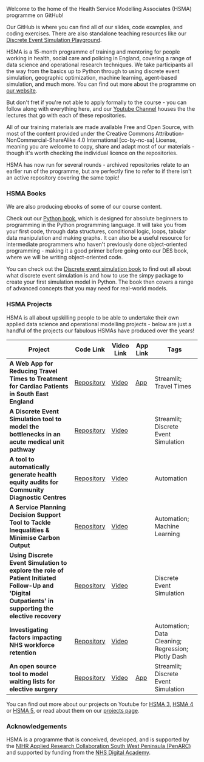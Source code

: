 Welcome to the home of the Health Service Modelling Associates (HSMA) programme on GitHub!

Our GitHub is where you can find all of our slides, code examples, and coding exercises. There are also standalone teaching resources like our [Discrete Event Simulation Playground](https://github.com/hsma-programme/Teaching_DES_Concepts_Streamlit).

HSMA is a 15-month programme of training and mentoring for people working in health, social care and policing in England, covering a range of data science and operational research techniques. We take participants all the way from the basics up to Python through to using discrete event simulation, geographic optimization, machine learning, agent-based simulation, and much more. You can find out more about the programme on [our website](https://sites.google.com/nihr.ac.uk/hsma/introduction-to-hsma).

But don't fret if you're not able to apply formally to the course - you can follow along with everything here, and our [Youtube Channel](https://www.youtube.com/@hsma/playlists) houses the the lectures that go with each of these repositories. 

All of our training materials are made available Free and Open Source, with most of the content provided under the Creative Commons Attribution-NonCommercial-ShareAlike 4.0 International [cc-by-nc-sa] License, meaning you are welcome to copy, share and adapt most of our materials - though it's worth checking the individual licence on the repositories. 

HSMA has now run for several rounds - archived repositories relate to an earlier run of the programme, but are perfectly fine to refer to if there isn't an active repository covering the same topic! 

### HSMA Books

We are also producing ebooks of some of our course content. 

Check out our [Python book](https://hsma-programme.github.io/hsma6_intro_to_python_book/), which is designed for absolute beginners to programming in the Python programming language. It will take you from your first code, through data structures, conditional logic, loops, tabular data manipulation and making graphs. It can also be a useful resource for intermediate programmers who haven't previously done object-oriented programming - making it a good primer before going onto our DES book, where we will be writing object-oriented code.

You can check out the [Discrete event simulation book](https://hsma-programme.github.io/hsma6_des_book/) to find out all about what discrete event simulation is and how to use the simpy package to create your first simulation model in Python. The book then covers a range of advanced concepts that you may need for real-world models.  

### HSMA Projects

HSMA is all about upskilling people to be able to undertake their own applied data science and operational modelling projects - below are just a handful of the projects our fabulous HSMAs have produced over the years!

| Project                                                                                                                                              | Code Link                                                                     | Video Link                                                | App  Link                                                                 | Tags                                               |
|------------------------------------------------------------------------------------------------------------------------------------------------------|-------------------------------------------------------------------------------|-----------------------------------------------------------|---------------------------------------------------------------------------|----------------------------------------------------|
| **A Web App for Reducing Travel Times to Treatment for Cardiac Patients in South East England**                                                      | [Repository](https://github.com/GlennUbly/HSMA4_cardiac)                      | [Video](https://youtu.be/28yXjieiMEM?si=HBi1kNIsPEO01CZl) | [App](https://glennubly-hsma4-cardiac-introduction-f1fq51.streamlit.app/) | Streamlit; Travel Times                            |
| **A Discrete Event Simulation tool to model the bottlenecks in an acute medical unit pathway**                                                       | [Repository](https://github.com/BeckyCrofts/amu_modelling)                    | [Video](https://youtu.be/_3j0xC_yCKQ?si=vX6u182CjZBQu997) |                                                                           | Streamlit; Discrete Event Simulation               |
| **A tool to automatically generate health equity audits for Community Diagnostic Centres**                                                           | [Repository](https://github.com/SarahHoustonGH/Diagnostic_HealthEquityAudit)  | [Video](https://youtu.be/tavZS5MmwOA?si=2Hqok-0PM5Be1wvK) |                                                                           | Automation                                         |
| **A Service Planning Decision Support Tool to Tackle Inequalities & Minimise Carbon Output**                                                         | [Repository](https://github.com/hsma4-student/shine)                          | [Video](https://youtu.be/zYWte2obxDs?si=94n1ixLhvItE5Gd-) |                                                                           | Automation; Machine Learning                       |
| **Using Discrete Event Simulation to explore the role of Patient Initiated Follow-Up and 'Digital Outpatients' in supporting the elective recovery** | [Repository](https://github.com/nhsx/HSMA4-12-DES-rheum)                      | [Video](https://youtu.be/TO5sKaW6BGk?si=2LLZEjSlOwxlSUXE) |                                                                           | Discrete Event Simulation                          |
| **Investigating factors impacting NHS workforce retention**                                                                                          | [Repository](https://github.com/marierrogers/HSMAproject2023)                 | [Video](https://youtu.be/yYnkdsM5HHo?si=WfnTfyRVpKdCtNKz) |                                                                           | Automation; Data Cleaning; Regression; Plotly Dash |
| **An open source tool to model waiting lists for elective surgery**                                                                                  | [Repository](https://github.com/gasman-dom/gstt_hands_waitlist_st)            | [Video](https://youtu.be/prKoVH2DeyU?si=6FdApHlf1Lz35XEF) | [App](https://gstt-hands-waitlist.streamlit.app/)                         | Streamlit;  Discrete Event Simulation              |

You can find out more about our projects on Youtube for [HSMA 3](https://www.youtube.com/playlist?list=PLgHO2TgIJXdnAWY7tGGPQLWYAjn0tgG_A), [HSMA 4](https://www.youtube.com/playlist?list=PLgHO2TgIJXdn0k4y56xtM-VpcHU_5RJUN) or [HSMA 5](https://www.youtube.com/playlist?list=PLgHO2TgIJXdl1MvfkwCGJ6n8_1EYCSzex), or read about them on our [projects page](https://sites.google.com/nihr.ac.uk/hsma/projects-news-events/projects).

### Acknowledgements
HSMA is a programme that is conceived, developed, and is supported by the [NIHR Applied Research Collaboration South West Peninsula (PenARC)](https://arc-swp.nihr.ac.uk/) and supported by funding from the [NHS Digital Academy](https://arc-swp.nihr.ac.uk/news/330000-awarded-to-innovative-south-west-data-modelling-programme/). 
